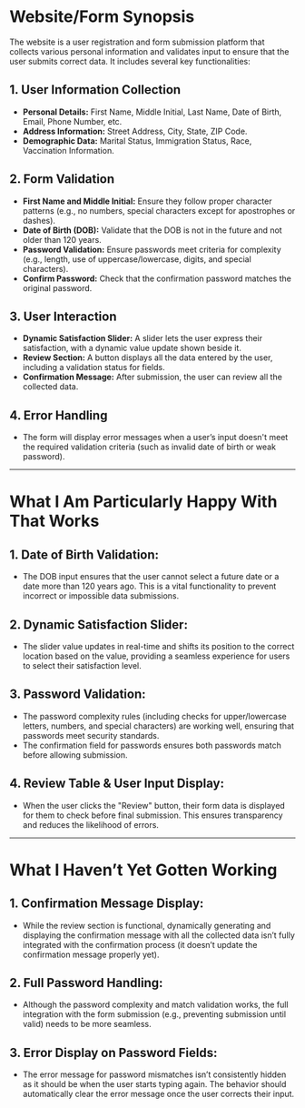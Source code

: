 # Website/Form Synopsis

The website is a user registration and form submission platform that collects various personal information and validates input to ensure that the user submits correct data. It includes several key functionalities:

## 1. User Information Collection
- **Personal Details:** First Name, Middle Initial, Last Name, Date of Birth, Email, Phone Number, etc.
- **Address Information:** Street Address, City, State, ZIP Code.
- **Demographic Data:** Marital Status, Immigration Status, Race, Vaccination Information.

## 2. Form Validation
- **First Name and Middle Initial:** Ensure they follow proper character patterns (e.g., no numbers, special characters except for apostrophes or dashes).
- **Date of Birth (DOB):** Validate that the DOB is not in the future and not older than 120 years.
- **Password Validation:** Ensure passwords meet criteria for complexity (e.g., length, use of uppercase/lowercase, digits, and special characters).
- **Confirm Password:** Check that the confirmation password matches the original password.

## 3. User Interaction
- **Dynamic Satisfaction Slider:** A slider lets the user express their satisfaction, with a dynamic value update shown beside it.
- **Review Section:** A button displays all the data entered by the user, including a validation status for fields.
- **Confirmation Message:** After submission, the user can review all the collected data.

## 4. Error Handling
- The form will display error messages when a user’s input doesn't meet the required validation criteria (such as invalid date of birth or weak password).

---

# What I Am Particularly Happy With That Works

## 1. Date of Birth Validation:
- The DOB input ensures that the user cannot select a future date or a date more than 120 years ago. This is a vital functionality to prevent incorrect or impossible data submissions.

## 2. Dynamic Satisfaction Slider:
- The slider value updates in real-time and shifts its position to the correct location based on the value, providing a seamless experience for users to select their satisfaction level.

## 3. Password Validation:
- The password complexity rules (including checks for upper/lowercase letters, numbers, and special characters) are working well, ensuring that passwords meet security standards.
- The confirmation field for passwords ensures both passwords match before allowing submission.

## 4. Review Table & User Input Display:
- When the user clicks the "Review" button, their form data is displayed for them to check before final submission. This ensures transparency and reduces the likelihood of errors.

---

# What I Haven’t Yet Gotten Working

## 1. Confirmation Message Display:
- While the review section is functional, dynamically generating and displaying the confirmation message with all the collected data isn’t fully integrated with the confirmation process (it doesn’t update the confirmation message properly yet).

## 2. Full Password Handling:
- Although the password complexity and match validation works, the full integration with the form submission (e.g., preventing submission until valid) needs to be more seamless.

## 3. Error Display on Password Fields:
- The error message for password mismatches isn’t consistently hidden as it should be when the user starts typing again. The behavior should automatically clear the error message once the user corrects their input.
